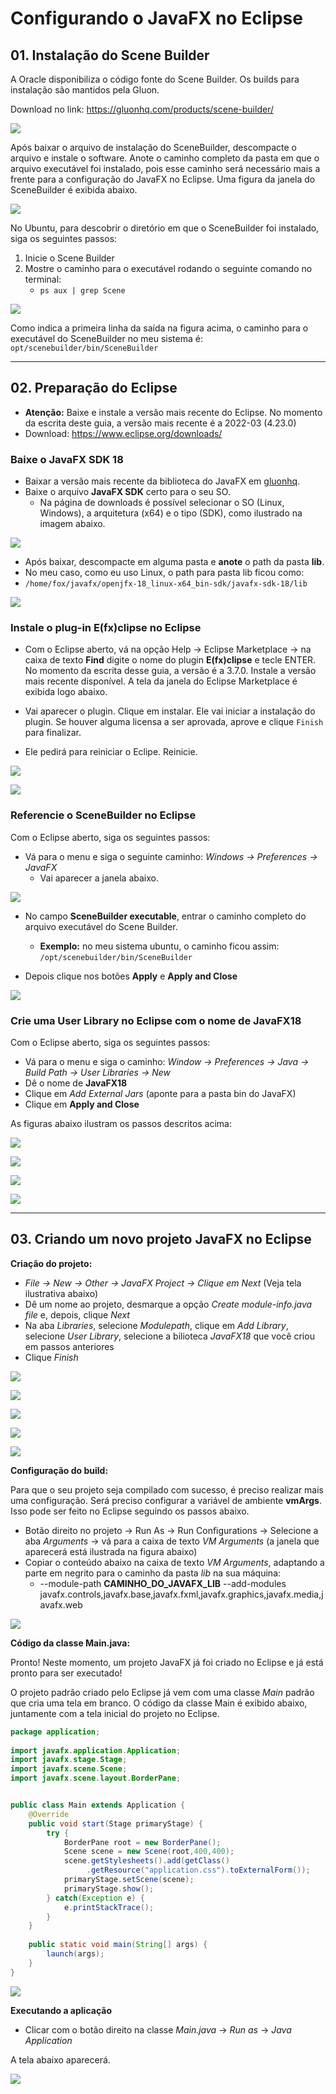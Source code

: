 # Configurando o JavaFX no Eclipse

## 01. Instalação do Scene Builder

A Oracle disponibiliza o código fonte do Scene Builder. Os builds para instalação são mantidos pela Gluon.

Download no link: https://gluonhq.com/products/scene-builder/

![](images/gluon.png)

Após baixar o arquivo de instalação do SceneBuilder, descompacte o arquivo e instale o software. Anote o caminho completo da pasta em que o arquivo executável foi instalado, pois esse caminho será necessário mais a frente para a configuração do JavaFX no Eclipse. Uma figura da janela do SceneBuilder é exibida abaixo.

![](images/scene.png)

No Ubuntu, para descobrir o diretório em que o SceneBuilder foi instalado, siga os seguintes passos:

1. Inicie o Scene Builder
2. Mostre o caminho para o executável rodando o seguinte comando no terminal: 
    - `ps aux | grep Scene`

![](images/terminal.png)

Como indica a primeira linha da saída na figura acima, o caminho para o executável do SceneBuilder no meu sistema é: `opt/scenebuilder/bin/SceneBuilder`

---

## 02. Preparação do Eclipse

- **Atenção:** Baixe e instale a versão mais recente do Eclipse. No momento da escrita deste guia, a versão mais recente é a 2022-03 (4.23.0)
 - Download: https://www.eclipse.org/downloads/


### Baixe o JavaFX SDK 18

- Baixar a versão mais recente da biblioteca do JavaFX em [gluonhq](https://gluonhq.com/products/javafx/).
- Baixe o arquivo **JavaFX SDK** certo para o seu SO.
    - Na página de downloads é possível selecionar o SO (Linux, Windows), a arquitetura (x64) e o tipo (SDK), como ilustrado na imagem abaixo.

![](images/gluon02.png)

- Após baixar, descompacte em alguma pasta e **anote** o path da pasta **lib**.
- No meu caso, como eu uso Linux, o path para pasta lib ficou como:
- `/home/fox/javafx/openjfx-18_linux-x64_bin-sdk/javafx-sdk-18/lib`

![](images/pasta_lib.png)


### Instale o plug-in E(fx)clipse no Eclipse

- Com o Eclipse aberto, vá na opção Help -> Eclipse Marketplace -> na caixa de texto **Find** digite o nome do plugin **E(fx)clipse** e tecle ENTER. No momento da escrita desse guia, a versão é a 3.7.0. Instale a versão mais recente disponível. A tela da janela do Eclipse Marketplace é exibida logo abaixo.

- Vai aparecer o plugin. Clique em instalar. Ele vai iniciar a instalação do plugin. Se houver alguma licensa a ser aprovada, aprove e clique `Finish` para finalizar.

- Ele pedirá para reiniciar o Eclipe. Reinicie.

![](images/plugin01.png)

![](images/plugin02.png)


### Referencie o SceneBuilder no Eclipse

Com o Eclipse aberto, siga os seguintes passos:

- Vá para o menu e siga o seguinte caminho: *Windows -> Preferences -> JavaFX*
    - Vai aparecer a janela abaixo.

![](images/scene04.png)

- No campo **SceneBuilder executable**, entrar o caminho completo do arquivo executável do Scene Builder. 
    - **Exemplo:** no meu sistema ubuntu, o caminho ficou assim: `/opt/scenebuilder/bin/SceneBuilder`

- Depois clique nos botões **Apply** e **Apply and Close**

![](images/scene03.png)


### Crie uma User Library no Eclipse com o nome de JavaFX18

Com o Eclipse aberto, siga os seguintes passos:

- Vá para o menu e siga o caminho: *Window -> Preferences -> Java -> Build Path -> User Libraries -> New*
- Dê o nome de **JavaFX18**
- Clique em *Add External Jars* (aponte para a pasta bin do JavaFX)
- Clique em **Apply and Close**

As figuras abaixo ilustram os passos descritos acima:

![](images/tela01.png)

![](images/tela02.png)

![](images/tela03.png)

![](images/tela04.png)


---

## 03. Criando um novo projeto JavaFX no Eclipse

**Criação do projeto:**

- *File -> New -> Other -> JavaFX Project -> Clique em Next* (Veja tela ilustrativa abaixo)
- Dê um nome ao projeto, desmarque a opção *Create module-info.java file* e, depois, clique *Next*
- Na aba *Libraries*, selecione *Modulepath*, clique em *Add Library*, selecione *User Library*, selecione a bilioteca *JavaFX18* que você criou em passos anteriores
- Clique *Finish*

![](images/t01.png)

![](images/t02.png)

![](images/t03.png)

![](images/t04.png)

![](images/t05.png)



**Configuração do build:**

Para que o seu projeto seja compilado com sucesso, é preciso realizar mais uma configuração. Será preciso configurar a variável de ambiente **vmArgs**. Isso pode ser feito no Eclipse seguindo os passos abaixo.

- Botão direito no projeto -> Run As -> Run Configurations -> Selecione a aba *Arguments* -> vá para a caixa de texto *VM Arguments* (a janela que aparecerá está ilustrada na figura abaixo)
- Copiar o conteúdo abaixo na caixa de texto *VM Arguments*, adaptando a parte em negrito para o caminho da pasta *lib* na sua máquina:
    - --module-path **CAMINHO_DO_JAVAFX_LIB** --add-modules javafx.controls,javafx.base,javafx.fxml,javafx.graphics,javafx.media,javafx.web

![](images/r03.png)

**Código da classe Main.java:**

Pronto! Neste momento, um projeto JavaFX  já foi criado no Eclipse e já está pronto para ser executado!

O projeto padrão criado pelo Eclipse já vem com uma classe *Main* padrão que cria uma tela em branco. O código da classe Main é exibido abaixo, juntamente com a tela inicial do projeto no Eclipse.

```java
package application;
	
import javafx.application.Application;
import javafx.stage.Stage;
import javafx.scene.Scene;
import javafx.scene.layout.BorderPane;


public class Main extends Application {
	@Override
	public void start(Stage primaryStage) {
		try {
			BorderPane root = new BorderPane();
			Scene scene = new Scene(root,400,400);
			scene.getStylesheets().add(getClass()
				 .getResource("application.css").toExternalForm());
			primaryStage.setScene(scene);
			primaryStage.show();
		} catch(Exception e) {
			e.printStackTrace();
		}
	}
	
	public static void main(String[] args) {
		launch(args);
	}
}
```

![](images/t06.png)


**Executando a aplicação**

- Clicar com o botão direito na classe *Main.java* -> *Run as* -> *Java Application*

A tela abaixo aparecerá.

![](images/t09.png)